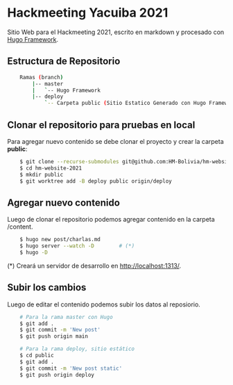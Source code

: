 # Hackmeeting Yacuiba 2021

Sitio Web para el Hackmeeting 2021, escrito en markdown y procesado con [Hugo Framework](https://gohugo.io/).

## Estructura de Repositorio

```bash
    Ramas (branch)
        |-- master
        |	`-- Hugo Framework
        |-- deploy
        	`-- Carpeta public (Sitio Estatico Generado con Hugo Framework)
```

## Clonar el repositorio para pruebas en local

Para agregar nuevo contenido se debe clonar el proyecto y crear la carpeta **public**: 

```bash
    $ git clone --recurse-submodules git@github.com:HM-Bolivia/hm-website-2021.git
    $ cd hm-website-2021
    $ mkdir public
    $ git worktree add -B deploy public origin/deploy
```

## Agregar nuevo contenido

Luego de clonar el repositorio podemos agregar contenido en la carpeta /content.

```bash
    $ hugo new post/charlas.md
    $ hugo server --watch -D        # (*)
    $ hugo -D
```

(*) Creará un servidor de desarrollo en [http://localhost:1313/](http://localhost:1313/).

## Subir los cambios

Luego de editar el contenido podemos subir los datos al reposiorio.

```bash
    # Para la rama master con Hugo
    $ git add .
    $ git commit -m 'New post'
    $ git push origin main

    # Para la rama deploy, sitio estático
    $ cd public
    $ git add .
    $ git commit -m 'New post static'
    $ git push origin deploy
```
